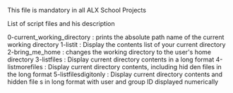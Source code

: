 This file is mandatory in all ALX School Projects

List of script files and his description

0-current_working_directory : prints the absolute path name of the                                     current working directory
1-listit : Display the contents list of your current directory
2-bring_me_home : changes the working directory to the user's home                         directory
3-listfiles : Display current directory contents in a long format
4-listmorefiles : Display current directory contents, including hid                        den files in the long format
5-listfilesdigitonly : Display current directory contents and hidden file                       s in long format with user and group ID displayed                        numerically